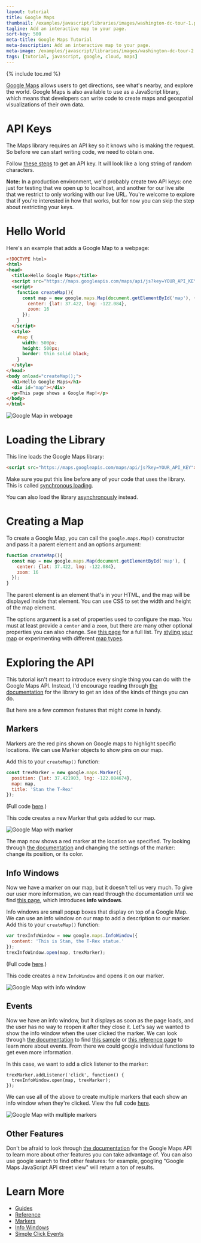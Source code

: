 ```yaml
---
layout: tutorial
title: Google Maps
thumbnail: /examples/javascript/libraries/images/washington-dc-tour-1.png
tagline: Add an interactive map to your page.
sort-key: 500
meta-title: Google Maps Tutorial
meta-description: Add an interactive map to your page.
meta-image: /examples/javascript/libraries/images/washington-dc-tour-2.png
tags: [tutorial, javascript, google, cloud, maps]
---
```


{% include toc.md %}

[Google Maps](https://www.google.com/maps) allows users to get directions, see what's nearby, and explore the world. Google Maps is also available to use as a JavaScript library, which means that developers can write code to create maps and geospatial visualizations of their own data.

# API Keys

The Maps library requires an API key so it knows who is making the request. So before we can start writing code, we need to obtain one.

Follow [these steps](https://developers.google.com/maps/documentation/javascript/get-api-key) to get an API key. It will look like a long string of random characters.

**Note:** In a production environment, we'd probably create two API keys: one just for testing that we open up to localhost, and another for our live site that we restrict to only working with our live URL. You're welcome to explore that if you're interested in how that works, but for now you can skip the step about restricting your keys.

# Hello World

Here's an example that adds a Google Map to a webpage:

```html
<!DOCTYPE html>
<html>
<head>
  <title>Hello Google Maps</title>
  <script src="https://maps.googleapis.com/maps/api/js?key=YOUR_API_KEY"></script>
  <script>
    function createMap(){
      const map = new google.maps.Map(document.getElementById('map'), {
        center: {lat: 37.422, lng: -122.084},
        zoom: 16
      });
    }
  </script>
  <style>
    #map {
      width: 500px;
      height: 500px;
      border: thin solid black;
    }
  </style>
</head>
<body onload="createMap();">
  <h1>Hello Google Maps</h1>
  <div id="map"></div>
  <p>This page shows a Google Map!</p>
</body>
</html>
```

![Google Map in webpage](/tutorials/google-cloud/images/maps-1.png)

# Loading the Library

This line loads the Google Maps library:

```html
<script src="https://maps.googleapis.com/maps/api/js?key=YOUR_API_KEY"></script>
```

Make sure you put this line before any of your code that uses the library. This is called [synchronous loading](https://developers.google.com/maps/documentation/javascript/examples/map-sync).

You can also load the library [asynchronously](https://developers.google.com/maps/documentation/javascript/tutorial#Loading_the_Maps_API) instead.

# Creating a Map

To create a Google Map, you can call the `google.maps.Map()` constructor and pass it a parent element and an options argument:

```javascript
function createMap(){
  const map = new google.maps.Map(document.getElementById('map'), {
    center: {lat: 37.422, lng: -122.084},
    zoom: 16
  });
}
```

The parent element is an element that's in your HTML, and the map will be displayed inside that element. You can use CSS to set the width and height of the map element.

The options argument is a set of properties used to configure the map. You must at least provide a `center` and a `zoom`, but there are many other optional properties you can also change. See [this page](https://developers.google.com/maps/documentation/javascript/reference/map#MapOptions) for a full list. Try [styling your map](https://developers.google.com/maps/documentation/javascript/styling) or experimenting with different [map types](https://developers.google.com/maps/documentation/javascript/maptypes).

# Exploring the API

This tutorial isn't meant to introduce every single thing you can do with the Google Maps API. Instead, I'd encourage reading through [the documentation](https://developers.google.com/maps/documentation/javascript/tutorial) for the library to get an idea of the kinds of things you can do.

But here are a few common features that might come in handy.

## Markers

Markers are the red pins shown on Google maps to highlight specific locations. We can use Marker objects to show pins on our map.

Add this to your `createMap()` function:

```javascript
const trexMarker = new google.maps.Marker({
  position: {lat: 37.421903, lng: -122.084674},
  map: map,
  title: 'Stan the T-Rex'
});
```

(Full code [here](https://github.com/KevinWorkman/GoogleCloudExamples/tree/master/maps/marker).)

This code creates a new Marker that gets added to our map.

![Google Map with marker](/tutorials/google-cloud/images/maps-2.png)

The map now shows a red marker at the location we specified. Try looking through [the documentation](https://developers.google.com/maps/documentation/javascript/markers) and changing the settings of the marker: change its position, or its color.

## Info Windows

Now we have a marker on our map, but it doesn't tell us very much. To give our user more information, we can read through the documentation until we find [this page](https://developers.google.com/maps/documentation/javascript/infowindows), which introduces **info windows**.

Info windows are small popup boxes that display on top of a Google Map. We can use an info window on our map to add a description to our marker. Add this to your `createMap()` function:

```javascript
var trexInfoWindow = new google.maps.InfoWindow({
  content: 'This is Stan, the T-Rex statue.'
});
trexInfoWindow.open(map, trexMarker);
```

(Full code [here](https://github.com/KevinWorkman/GoogleCloudExamples/tree/master/maps/info-window).)

This code creates a new `InfoWindow` and opens it on our marker.

![Google Map with info window](/tutorials/google-cloud/images/maps-3.png)

## Events

Now we have an info window, but it displays as soon as the page loads, and the user has no way to reopen it after they close it. Let's say we wanted to show the info window when the user clicked the marker. We can look through [the documentation](https://developers.google.com/maps/documentation/javascript/tutorial) to find [this sample](https://developers.google.com/maps/documentation/javascript/examples/event-simple) or [this reference page](https://developers.google.com/maps/documentation/javascript/reference/event#event.addListener) to learn more about events. From there we could google individual functions to get even more information.

In this case, we want to add a click listener to the marker:

```
trexMarker.addListener('click', function() {
  trexInfoWindow.open(map, trexMarker);
});
```

We can use all of the above to create multiple markers that each show an info window when they're clicked. View the full code [here](https://github.com/KevinWorkman/GoogleCloudExamples/blob/master/maps/google-tour/index.html).

![Google Map with multiple markers](/tutorials/google-cloud/images/maps-4.png)

## Other Features

Don't be afraid to look through [the documentation](https://developers.google.com/maps/documentation/javascript/tutorial) for the Google Maps API to learn more about other features you can take advantage of. You can also use google search to find other features: for example, googling "Google Maps JavaScript API street view" will return a ton of results.

# Learn More

- [Guides](https://developers.google.com/maps/documentation/javascript/tutorial)
- [Reference](https://developers.google.com/maps/documentation/javascript/reference/)
- [Markers](https://developers.google.com/maps/documentation/javascript/markers)
- [Info Windows](https://developers.google.com/maps/documentation/javascript/infowindows)
- [Simple Click Events](https://developers.google.com/maps/documentation/javascript/examples/event-simple)
